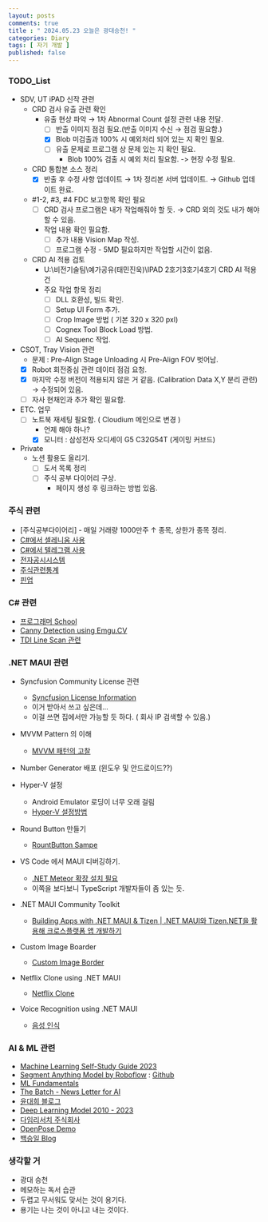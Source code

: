 ```yaml
---
layout: posts
comments: true
title : " 2024.05.23 오늘은 광대승천! "
categories: Diary
tags: [ 자기 개발 ]
published: false
---
```


### TODO_List

- SDV, UT iPAD 신작 관련
  - CRD 검사 유출 관련 확인
    - 유출 현상 파악 → 1차 Abnormal Count 설정 관련 내용 전달.
      - [ ] 반출 이미지 점검 필요.(반출 이미지 수신 → 점검 필요함.)
      - [x] Blob 미검출과 100% 시 예외처리 되어 있는 지 확인 필요.
      - [ ] 유출 문제로 프로그램 상 문제 있는 지 확인 필요.
        - Blob 100% 검출 시 예외 처리 필요함. -> 현장 수정 필요.
  - CRD 통합본 소스 정리
    - [x] 반출 후 수정 사항 업데이트 → 1차 정리본 서버 업데이트. → Github 업데이트 완료.
  - #1-2, #3, #4 FDC 보고항목 확인 필요
    - [ ] CRD 검사 프로그램은 내가 작업해줘야 할 듯. → CRD 외의 것도 내가 해야 할 수 있음.
    - 작업 내용 확인 필요함.
      - [ ] 추가 내용 Vision Map 작성.
      - [ ] 프로그램 수정 - 5MD 필요하지만 작업할 시간이 없음.
  - CRD AI 적용 검토
    - U:\비전기술팀\예가공유(태민진욱)\IPAD 2호기3호기4호기 CRD AI 적용건
    - 주요 작업 항목 정리
      - [ ] DLL 호환성, 빌드 확인.
      - [ ] Setup UI Form 추가.
      - [ ] Crop Image 방법 ( 기본 320 x 320 pxl)
      - [ ] Cognex Tool Block Load 방법.
      - [ ] AI Sequenc 작업.
- CSOT, Tray Vision 관련
  - 문제 : Pre-Align Stage Unloading 시 Pre-Align FOV 벗어남.
  - [x] Robot 회전중심 관련 데이터 점검 요청.
  - [x] 마지막 수정 버전이 적용되지 않은 거 같음. (Calibration Data X,Y 분리 관련) → 수정되어 있음.
  - [ ] 자사 현채인과 추가 확인 필요함.

- ETC. 업무
  - [ ] 노트북 재세팅 필요함. ( Cloudium 메인으로 변경 )
    - 언제 해야 하나?
    - [x] 모니터 : 삼성전자 오디세이 G5 C32G54T (게이밍 커브드)

- Private
  - 노션 활용도 올리기.
    - [ ] 도서 목록 정리
    - [ ] 주식 공부 다이어리 구상.
      - 페이지 생성 후 링크하는 방법 있음.

### 주식 관련

- [주식공부다이어리] -  매일 거래량 1000만주 ↑ 종목, 상한가 종목 정리.
- [C#에서 셀레니움 사용](https://blog.naver.com/tramper2/222757075488)
- [C#에서 텔레그램 사용](https://half-dev.tistory.com/15)
- [전자공시시스템](http://dart.fss.or.kr/)
- [주식관련통계](http://data.krx.co.kr/contents/MDC/MAIN/main/index.cmd)
- [핀업](https://stock.finup.co.kr/Lab/ThemeLogFull.aspx?Fullscreen=true)

### C# 관련

- [프로그래머 School](https://school.programmers.co.kr/)
- [Canny Detection using Emgu.CV](https://www.emgu.com/wiki/index.php/Shape_(Triangle,_Rectangle,_Circle,_Line)_Detection_in_CSharp)
- [TDI Line Scan 관련](https://thamescorp.wordpress.com/2017/02/24/tditime-delay-integration-sensor-camera/)

### .NET MAUI 관련

- Syncfusion Community License 관련
  - [Syncfusion License Information](https://www.syncfusion.com/sales/communitylicense?question=how-long-are-the-licenses-valid-)
  - 이거 받아서 쓰고 싶은데...
  - 이걸 쓰면 집에서만 가능할 듯 하다. ( 회사 IP 검색할 수 있음.)

- MVVM Pattern 의 이해
  - [MVVM 패턴의 고찰](https://forum.dotnetdev.kr/t/mvvm/2475)

- Number Generator 배포 (윈도우 및 안드로이드??)

- Hyper-V 설정
  - Android Emulator 로딩이 너무 오래 걸림
  - [Hyper-V 설정방법](https://learn.microsoft.com/ko-kr/xamarin/android/get-started/installation/android-emulator/hardware-acceleration?tabs=vswin&pivots=windows#hyper-v)

- Round Button 만들기
  - [RountButton Sampe](https://mallibone.com/post/dotnetmaui-countdown-button)

- VS Code 에서 MAUI 디버깅하기.
  - [.NET Meteor 확장 설치 필요](https://github.com/JaneySprings/DotNet.Meteor)
  - 이쪽을 보다보니 TypeScript 개발자들이 좀 있는 듯.

- .NET MAUI Community Toolkit
  - [Building Apps with .NET MAUI & Tizen | .NET MAUI와 Tizen.NET을 활용해 크로스플랫폼 앱 개발하기](https://www.youtube.com/watch?v=0tQNsHc-410)

- Custom Image Boarder
  - [Custom Image Border](https://youtu.be/yywrga8yZpE)

- Netflix Clone using .NET MAUI
  - [Netflix Clone](https://www.youtube.com/watch?v=NBbJvmfbQYE)

- Voice Recognition using .NET MAUI
  - [음성 인식](https://devblogs.microsoft.com/dotnet/speech-recognition-in-dotnet-maui-with-community-toolkit/)

### AI & ML 관련

- [Machine Learning Self-Study Guide 2023](https://medium.com/@turancandas/machine-learning-self-study-guide-2023-1-6-248f4b2da43f)
- [Segment Anything Model by Roboflow](https://blog.roboflow.com/how-to-use-segment-anything-model-sam/)
 : [Github](https://github.com/SysCV/SAM-HQ#model-checkpoints)
- [ML Fundamentals](https://medium.com/@vijayseshachala/the-fundamentals-for-any-ml-or-dl-tasks-3f54f3d66b28)
- [The Batch - News Letter for AI](https://www.deeplearning.ai/the-batch/)
- [윤대희 블로그](https://076923.github.io/categories/)
- [Deep Learning Model 2010 - 2023](https://medium.com/@shivam.pradhan/deep-learning-models-2010-2023-8d27dec2c69e)
- [다임리서치 주식회사](https://www.daimresearch.com/)
- [OpenPose Demo](https://github.com/CMU-Perceptual-Computing-Lab/openpose)
- [백승일 Blog](https://calvision.tistory.com/)

### 생각할 거

- 광대 승천
- 메모하는 독서 습관
- 두렵고 무서워도 맞서는 것이 용기다.
- 용기는 나는 것이 아니고 내는 것이다.
